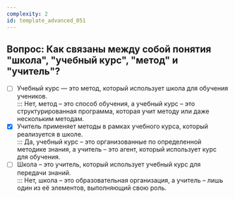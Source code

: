```yaml
---
complexity: 2
id: template_advanced_051
---
```

## Вопрос: Как связаны между собой понятия "школа", "учебный курс", "метод" и "учитель"?

- [ ] Учебный курс — это метод, который использует школа для обучения учеников.  
  ::: Нет, метод – это способ обучения, а учебный курс – это структурированная программа, которая учит методу или даже нескольким методам.  
- [x] Учитель применяет методы в рамках учебного курса, который реализуется в школе.  
  ::: Да, учебный курс – это организованные по определенной методике знания, а учитель – это агент, который использует курс для обучения.  
- [ ] Школа – это учитель, который использует учебный курс для передачи знаний.  
  ::: Нет, школа – это образовательная организация, а учитель – лишь один из её элементов, выполняющий свою роль.
